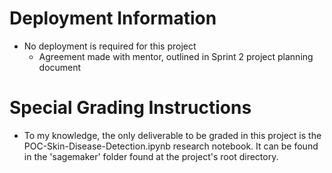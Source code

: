 # Deployment Information
- No deployment is required for this project
    - Agreement made with mentor, outlined in Sprint 2 project planning document

# Special Grading Instructions
- To my knowledge, the only deliverable to be graded in this project is the POC-Skin-Disease-Detection.ipynb research notebook. It can be found in the 'sagemaker' folder found at the project's root directory.